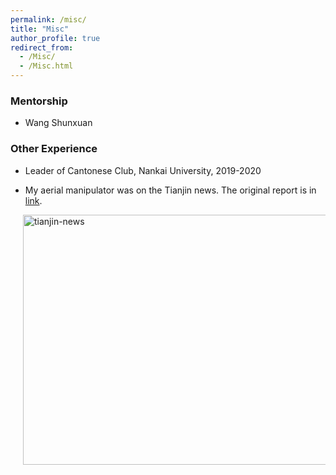 ```yaml
---
permalink: /misc/
title: "Misc"
author_profile: true
redirect_from: 
  - /Misc/
  - /Misc.html
---
```


### Mentorship

- Wang Shunxuan

### Other Experience

- Leader of Cantonese Club, Nankai University, 2019-2020

- My aerial manipulator was on the Tianjin news. The original report is in [link](http://news.enorth.com.cn/system/2025/03/15/058176991.shtml).

<div style="margin-left: 20px;">
  <img src="http://cheungsiupaang.github.io/videos/tianjin-news.gif" alt="tianjin-news" width="600" height="400">
</div>
